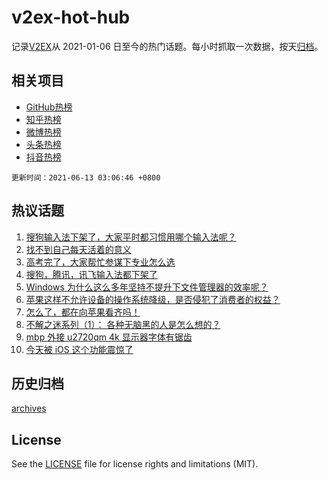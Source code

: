 # v2ex-hot-hub

 记录[V2EX](https://www.v2ex.com/)从 2021-01-06 日至今的热门话题。每小时抓取一次数据，按天[归档](archives)。
 
 ## 相关项目

- [GitHub热榜](https://github.com/snaildev/github-hot-hub)
- [知乎热榜](https://github.com/snaildev/zhihu-hot-hub)
- [微博热榜](https://github.com/snaildev/weibo-hot-hub)
- [头条热榜](https://github.com/snaildev/toutiao-hot-hub)
- [抖音热榜](https://github.com/snaildev/douyin-hot-hub)


 `更新时间：2021-06-13 03:06:46 +0800`

## 热议话题

1. [搜狗输入法下架了，大家平时都习惯用哪个输入法呢？](https://www.v2ex.com/t/783039)
1. [找不到自己每天活着的意义](https://www.v2ex.com/t/783089)
1. [高考完了，大家帮忙参谋下专业怎么选](https://www.v2ex.com/t/783083)
1. [搜狗，腾讯，讯飞输入法都下架了](https://www.v2ex.com/t/783055)
1. [Windows 为什么这么多年坚持不提升下文件管理器的效率呢？](https://www.v2ex.com/t/783038)
1. [苹果这样不允许设备的操作系统降级，是否侵犯了消费者的权益？](https://www.v2ex.com/t/783073)
1. [怎么了，都在向苹果看齐吗！](https://www.v2ex.com/t/783051)
1. [不解之迷系列（1）： 各种无脑黑的人是怎么想的？](https://www.v2ex.com/t/783105)
1. [mbp 外接 u2720qm 4k 显示器字体有锯齿](https://www.v2ex.com/t/783056)
1. [今天被 iOS 这个功能震惊了](https://www.v2ex.com/t/783078)

## 历史归档

[archives](archives)

## License

See the [LICENSE](LICENSE) file for license rights and limitations (MIT).
